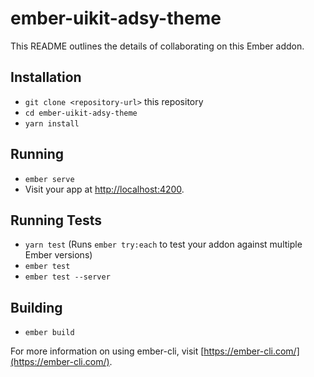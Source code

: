 # ember-uikit-adsy-theme

This README outlines the details of collaborating on this Ember addon.

## Installation

* `git clone <repository-url>` this repository
* `cd ember-uikit-adsy-theme`
* `yarn install`

## Running

* `ember serve`
* Visit your app at [http://localhost:4200](http://localhost:4200).

## Running Tests

* `yarn test` (Runs `ember try:each` to test your addon against multiple Ember versions)
* `ember test`
* `ember test --server`

## Building

* `ember build`

For more information on using ember-cli, visit [https://ember-cli.com/](https://ember-cli.com/).
